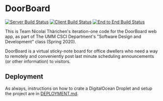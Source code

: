 # DoorBoard

[![Server Build Status](../../workflows/Server%20Java/badge.svg)](../../actions?query=workflow%3A"Server+Java")
[![Client Build Status](../../workflows/Client%20Angular/badge.svg)](../../actions?query=workflow%3A"Client+Angular")
[![End to End Build Status](../../workflows/End-to-End/badge.svg)](../../actions?query=workflow%3AEnd-to-End)

This is Team Nicolai Thärichen's iteration-one code for the DoorBoard web app,
as part of The UMM CSCI Department's "Software Design and Development" class
(Spring 2020).

DoorBoard is a virtual sticky-note board for office dwellers who need a way to
remotely and conveniently post last minute scheduling announcements (or other
information) to visitors.

## Deployment

As always, instructions on how to crate a DigitalOcean Droplet and setup the project are in [DEPLOYMENT.md](DEPLOYMENT.md).